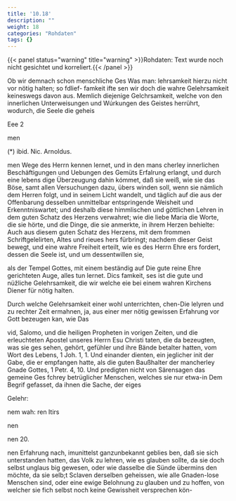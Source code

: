 ```yaml
---
title: '10.18'
description: ""
weight: 18
categories: "Rohdaten"
tags: {}
---
```


{{< panel status="warning" title="warning" >}}Rohdaten: Text wurde noch nicht gesichtet und korreliert.{{< /panel >}}
<!-- Seite 427 -->


Ob wir demnach schon menschliche Ges Was man: lehrsamkeit hierzu nicht vor nötig halten; so fdlief- famkeit ifte sen wir doch die wahre Gelehrsamkeit keineswegs davon aus. Memlich diejenige Gelchrsamkeit, welche von den innerlichen Unterweisungen und Wúrkungen des Geistes herrührt, wodurch, die Seele die geheis

Eee 2

men

(*) ibid. Nic. Arnoldus.

<!-- Seite 428 -->


men Wege des Herrn kennen lernet, und in den mans
cherley innerlichen Beschäftigungen und Uebungen des
Gemüts Erfalrung erlangt, und durch eine lebens
dige Überzeugung dahin kómmet, daß sie weiß, wie
sie das Böse, samt allen Versuchungen dazu, übers
winden soll, wenn sie nämlich dem Herren folgt,
und in seinem Licht wandelt, und täglich auf
die aus der Offenbarung desselben unmittelbar
entspringende Weisheit und Erkenntniswartet;
und deshalb diese himmlischen und göttlichen Lehren in
dem guten Schatz des Herzens verwahret; wie
die liebe Maria die Worte, die sie hörte, und die
Dinge, die sie anmerkte, in ihrem Herzen behielte:
Auch aus diesem guten Schatz des Herzens, mit dem
frommen Schriftgelelirten, Altes und rieues hers
fürbringt; nachdem dieser Geist bewegt, und eine
wahre Freiheit erteilt, wie es des Herrn Ehre ers
fordert, dessen die Seele ist, und um dessentwillen sie,

als der Tempel Gottes, mit einem beständig auf Die gute reine Ehre gerichteten Auge, alles tun lernet. Dics famkeit, ses ist die gute und nüžliche Gelehrsamkeit, die wir welche eie bei einem wahren Kirchens Diener für nötig halten.

Durch welche Gelehrsamkeit einer wohl unterrichten, chen-Die lelyren und zu rechter Zeit ermahnen, ja, aus einer mer nötig gewissen Erfahrung vor Gott bezeugen kan, wie Das

vid, Salomo, und die heiligen Propheten in vorigen
 Zeiten, und die erleuchteten Apostel unseres Herrn
Esu Christi taten, die da bezeugten, was sie ges
sehen, gehört, gefühler und ihre Bände betalter
hatten, vom Wort des Lebens, 1 Joh. 1, 1. Und
einander dienten, ein jeglicher init der Gabe, die
er empfangen hatte, als die guten Baußhalter
der mancherley Gnade Gottes, 1 Petr. 4, 10.
Und predigten nicht von Särensagen das gemeine Ges
fchrey betrüglicher Menschen, welches sie nur etwa-in
Dem Begrif gefasset, da ihnen die Sache, der eiges

Gelehr:

nem wah: ren Itirs


nen





nen 20.
<!-- Seite 429 -->

nen Erfahrung nach, imunittelst ganzunbekannt geblies
ben, daß sie sich unterstanden hatten, das Volk zu
lehren, wie es glauben sollte, da sie doch selbst unglaus
big gewesen, oder wie dasselbe die Sünde übermins
den möchte, da sie selb;t Sclaven derselben geheissen,
wie alle Gnaden-lose Menschen sind, oder eine ewige
Belohnung zu glauben und zu hoffen, von welcher sie
fich selbst noch keine Gewissheit versprechen kön-

